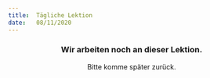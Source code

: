 ```yaml
---
title:  Tägliche Lektion
date:   08/11/2020
---
```


### <center>Wir arbeiten noch an dieser Lektion.</center>
<center>Bitte komme später zurück.</center>